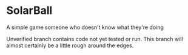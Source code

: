 # SolarBall
A simple game someone who doesn't know what they're doing

Unverified branch contains code not yet tested or run.
This branch will almost certainly be a little rough around the edges.
